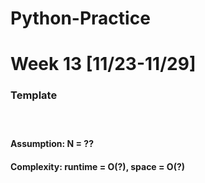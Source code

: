 # Python-Practice

# Week 13 [11/23-11/29]

### Template
# []()
```
```
#### Assumption: N = ??
#### Complexity: runtime = O(?), space = O(?)